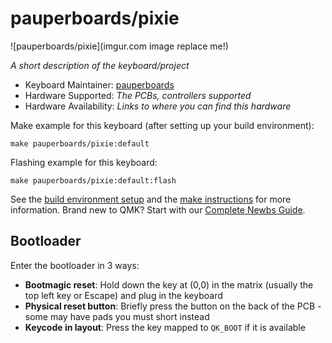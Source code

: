 # pauperboards/pixie

![pauperboards/pixie](imgur.com image replace me!)

*A short description of the keyboard/project*

* Keyboard Maintainer: [pauperboards](https://github.com/pauperboards)
* Hardware Supported: *The PCBs, controllers supported*
* Hardware Availability: *Links to where you can find this hardware*

Make example for this keyboard (after setting up your build environment):

    make pauperboards/pixie:default

Flashing example for this keyboard:

    make pauperboards/pixie:default:flash

See the [build environment setup](https://docs.qmk.fm/#/getting_started_build_tools) and the [make instructions](https://docs.qmk.fm/#/getting_started_make_guide) for more information. Brand new to QMK? Start with our [Complete Newbs Guide](https://docs.qmk.fm/#/newbs).

## Bootloader

Enter the bootloader in 3 ways:

* **Bootmagic reset**: Hold down the key at (0,0) in the matrix (usually the top left key or Escape) and plug in the keyboard
* **Physical reset button**: Briefly press the button on the back of the PCB - some may have pads you must short instead
* **Keycode in layout**: Press the key mapped to `QK_BOOT` if it is available
